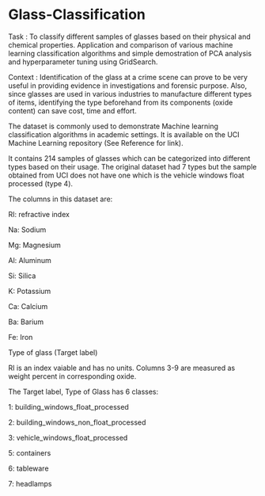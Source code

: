 # Glass-Classification

Task : To classify different samples of glasses based on their physical and chemical properties. Application and comparison of various machine learning classification algorithms and simple demostration of PCA analysis and hyperparameter tuning using GridSearch.

Context : Identification of the glass at a crime scene can prove to be very useful in providing evidence in investigations and forensic purpose. Also, since glasses are used in various industries to manufacture different types of items, identifying the type beforehand from its components (oxide content) can save cost, time and effort.

The dataset is commonly used to demonstrate Machine learning classification algorithms in academic settings. It is available on the UCI Machine Learning repository (See Reference for link).

It contains 214 samples of glasses which can be categorized into different types based on their usage. The original dataset had 7 types but the sample obtained from UCI does not have one which is the vehicle windows float processed (type 4).

The columns in this dataset are:


RI: refractive index

Na: Sodium

Mg: Magnesium

Al: Aluminum

Si: Silica

K: Potassium

Ca: Calcium

Ba: Barium

Fe: Iron

Type of glass (Target label)

RI is an index vaiable and has no units. Columns 3-9 are measured as weight percent in corresponding oxide.

The Target label, Type of Glass has 6 classes:


1: building_windows_float_processed

2: building_windows_non_float_processed

3: vehicle_windows_float_processed

5: containers

6: tableware

7: headlamps
